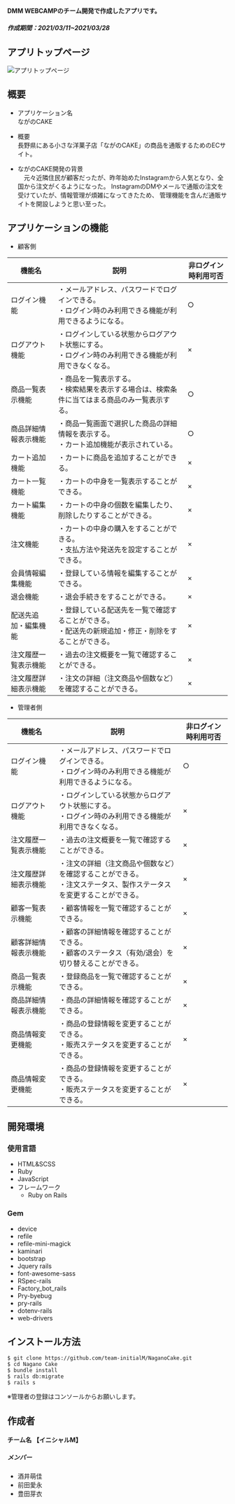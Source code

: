 #### DMM WEBCAMPのチーム開発で作成したアプリです。
##### 作成期間：2021/03/11~2021/03/28


## アプリトップページ

![アプリトップページ](https://d.kuku.lu/e7f3fd03be)


## 概要

* アプリケーション名  
 ながのCAKE

* 概要  
 長野県にある小さな洋菓子店「ながのCAKE」の商品を通販するためのECサイト。

* ながのCAKE開発の背景  
　元々近隣住民が顧客だったが、昨年始めたInstagramから人気となり、全国から注文がくるようになった。
InstagramのDMやメールで通販の注文を受けていたが、情報管理が煩雑になってきたため、
管理機能を含んだ通販サイトを開設しようと思い至った。  

## アプリケーションの機能

* 顧客側

|機能名|説明|非ログイン時利用可否|
|--|--|--|
|ログイン機能|・メールアドレス、パスワードでログインできる。 <br> ・ログイン時のみ利用できる機能が利用できるようになる。|○|
|ログアウト機能|・ログインしている状態からログアウト状態にする。<br> ・ログイン時のみ利用できる機能が利用できなくなる。|×|
|商品一覧表示機能|・商品を一覧表示する。<br> ・検索結果を表示する場合は、検索条件に当てはまる商品のみ一覧表示する。|○|
|商品詳細情報表示機能|・商品一覧画面で選択した商品の詳細情報を表示する。<br> ・カート追加機能が表示されている。|○|
|カート追加機能|・カートに商品を追加することができる。|×|
|カート一覧機能|・カートの中身を一覧表示することができる。|×|
|カート編集機能|・カートの中身の個数を編集したり、削除したりすることができる。|×|
|注文機能|・カートの中身の購入をすることができる。<br> ・支払方法や発送先を設定することができる。|×|
|会員情報編集機能|・登録している情報を編集することができる。|×|
|退会機能|・退会手続きをすることができる。|×|
|配送先追加・編集機能|・登録している配送先を一覧で確認することができる。<br> ・配送先の新規追加・修正・削除をすることができる。|×|
|注文履歴一覧表示機能|・過去の注文概要を一覧で確認することができる。|×|
|注文履歴詳細表示機能|・注文の詳細（注文商品や個数など）を確認することができる。|×|


* 管理者側

|機能名|説明|非ログイン時利用可否|
|--|--|--|
|ログイン機能|・メールアドレス、パスワードでログインできる。<br> ・ログイン時のみ利用できる機能が利用できるようになる。|○|
|ログアウト機能|・ログインしている状態からログアウト状態にする。<br> ・ログイン時のみ利用できる機能が利用できなくなる。|×|
|注文履歴一覧表示機能|・過去の注文概要を一覧で確認することができる。|×|
|注文履歴詳細表示機能|・注文の詳細（注文商品や個数など）を確認することができる。<br> ・注文ステータス、製作ステータスを変更することができる。|×|
|顧客一覧表示機能|・顧客情報を一覧で確認することができる。|×|
|顧客詳細情報表示機能|・顧客の詳細情報を確認することができる。<br> ・顧客のステータス（有効/退会）を切り替えることができる。|×|
|商品一覧表示機能|・登録商品を一覧で確認することができる。|×|
|商品詳細情報表示機能|・商品の詳細情報を確認することができる。|×|
|商品情報変更機能|・商品の登録情報を変更することができる。<br> ・販売ステータスを変更することができる。|×|
|商品情報変更機能|・商品の登録情報を変更することができる。<br> ・販売ステータスを変更することができる。|×|


## 開発環境

### 使用言語

* HTML&SCSS
* Ruby
* JavaScript
* フレームワーク
    * Ruby on Rails

### Gem

* device
* refile
* refile-mini-magick
* kaminari
* bootstrap
* Jquery rails
* font-awesome-sass
* RSpec-rails
* Factory_bot_rails
* Pry-byebug
* pry-rails
* dotenv-rails
* web-drivers


## インストール方法

```
$ git clone https://github.com/team-initialM/NaganoCake.git
$ cd Nagano Cake
$ bundle install
$ rails db:migrate
$ rails s
```
※管理者の登録はコンソールからお願いします。


## 作成者

#### チーム名 【イニシャルM】
##### メンバー

* 酒井萌佳
* 前田愛永
* 豊田芽衣


